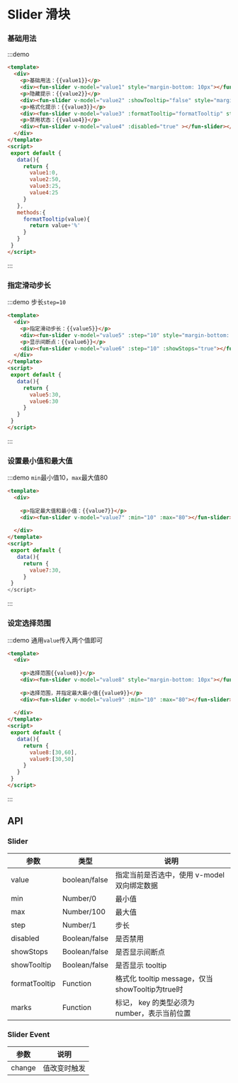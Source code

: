 <!-- Created by 337547038 on 2019/11/15 0015. -->
# Slider 滑块
<script>
 export default {
   data(){
     return {
       value1:0,
       value2:50,
       value3:25,
       value4:25,
       value5:30,
       value6:30,
       value7:30,
       value8:[30,60],
       value9:[30,50],
       value10:80,
     }
   },
   methods:{
     formatTooltip(value){
       return value+'%'
     }
   }
 }
</script>
### 基础用法
:::demo 
```html
<template>
  <div>
    <p>基础用法：{{value1}}</p>
    <div><fun-slider v-model="value1" style="margin-bottom: 10px"></fun-slider></div>
    <p>隐藏提示：{{value2}}</p>
    <div><fun-slider v-model="value2" :showTooltip="false" style="margin-bottom: 10px"></fun-slider></div>
    <p>格式化提示：{{value3}}</p>
    <div><fun-slider v-model="value3" :formatTooltip="formatTooltip" style="margin-bottom: 10px"></fun-slider></div>
    <p>禁用状态：{{value4}}</p>
    <div><fun-slider v-model="value4" :disabled="true" ></fun-slider></div>
  </div>
</template>
<script>
 export default {
   data(){
     return {
       value1:0,
       value2:50,
       value3:25,
       value4:25
     }
   },
   methods:{
     formatTooltip(value){
       return value+'%'
     }
   }
 }
</script>
```
:::

### 指定滑动步长
:::demo 步长`step=10`
```html
<template>
  <div>
    <p>指定滑动步长：{{value5}}</p>
    <div><fun-slider v-model="value5" :step="10" style="margin-bottom: 10px"></fun-slider></div>
    <p>显示间断点：{{value6}}</p>
    <div><fun-slider v-model="value6" :step="10" :showStops="true"></fun-slider></div>
  </div>
</template>
<script>
 export default {
   data(){
     return {
       value5:30,
       value6:30
     }
   }
 }
</script>
```
:::

### 设置最小值和最大值
:::demo `min`最小值10，`max`最大值80
```html
<template>
  <div>
  
    <p>指定最大值和最小值：{{value7}}</p>
    <div><fun-slider v-model="value7" :min="10" :max="80"></fun-slider></div>
    
  </div>
</template>
<script>
 export default {
   data(){
     return {
       value7:30,
     }
 }
</script>
```
:::

### 设定选择范围
:::demo 通用`value`传入两个值即可
```html
<template>
  <div>
  
    <p>选择范围{{value8}}</p>
    <div><fun-slider v-model="value8" style="margin-bottom: 10px"></fun-slider></div>
    
    <p>选择范围，并指定最大最小值{{value9}}</p>
    <div><fun-slider v-model="value9" :min="10" :max="80"></fun-slider></div>
    
  </div>
</template>
<script>
 export default {
   data(){
     return {
       value8:[30,60],
       value9:[30,50]
     }
   }
 }
</script>
```
:::

<!-- ### 展示标记
:::demo key表示当前所占百分比位置
```html
<template>
  <div>
  
    <p>展示标记{{value10}}</p>
    <div><fun-slider v-model="value10" :marks="marks"></fun-slider></div>
    
  </div>
</template>
<script>
 export default {
   data(){
     return {
       value10:80,
       marks: {
          0: 'start',
          25: '25%',
          50: 'center',
          75: '75%',
          100: '<i style="color:red">end</i>'
        }
     }
   }
 }
</script>
```
::: -->

## API
### Slider
|参数|类型|说明|
|-|-|-|
|value          | boolean/false  |指定当前是否选中，使用 v-model 双向绑定数据|
|min            | Number/0       |最小值|
|max            | Number/100     |最大值|
|step           | Number/1       |步长|
|disabled       | Boolean/false  |是否禁用|
|showStops      | Boolean/false  |是否显示间断点|
|showTooltip    | Boolean/false  |是否显示 tooltip|
|formatTooltip  | Function       |格式化 tooltip message，仅当showTooltip为true时|
|marks          | Function       |标记， key 的类型必须为number，表示当前位置 |

### Slider Event
|参数|说明|
|-|-|
|change        |值改变时触发|
